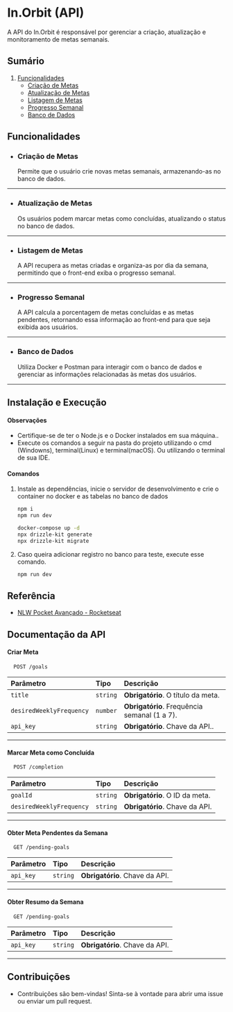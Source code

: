
# In.Orbit (API)

A API do In.Orbit é responsável por gerenciar a criação, atualização e monitoramento de metas semanais.

## Sumário

1. [Funcionalidades](#funcionalidades)
    - [Criação de Metas](#criação-de-metas)
    - [Atualização de Metas](#atualização-de-metas)
    - [Listagem de Metas](#listagem-de-metas)
    - [Progresso Semanal](#progresso-semanal)
    - [Banco de Dados](#banco-de-dados)

## Funcionalidades
- ### Criação de Metas
    Permite que o usuário crie novas metas semanais, armazenando-as no banco de dados.
---
- ### Atualização de Metas
    Os usuários podem marcar metas como concluídas, atualizando o status no banco de dados.
---
- ### Listagem de Metas
    A API recupera as metas criadas e organiza-as por dia da semana, permitindo que o front-end exiba o progresso semanal.
---
- ### Progresso Semanal
    A API calcula a porcentagem de metas concluídas e as metas pendentes, retornando essa informação ao front-end para que seja exibida aos usuários.
---
- ### Banco de Dados
    Utiliza Docker e Postman para interagir com o banco de dados e gerenciar as informações relacionadas às metas dos usuários.
---

## Instalação e Execução

#### Observações

- Certifique-se de ter o Node.js e o Docker instalados em sua máquina..
- Execute os comandos a seguir na pasta do projeto utilizando o cmd (Windowns), terminal(Linux) e terminal(macOS). Ou utilizando o terminal de sua IDE.

#### Comandos
    
1.  Instale as dependências, inicie o servidor de desenvolvimento e crie o container no docker e as tabelas no banco de dados
    ```bash 
    npm i
    npm run dev
    
    docker-compose up -d
    npx drizzle-kit generate
    npx drizzle-kit migrate
    ```
2.  Caso queira adicionar registro no banco para teste, execute esse comando.
    ```bash 
    npm run dev
    ```

        
## Referência

 - [NLW Pocket  Avançado - Rocketseat](https://app.rocketseat.com.br/classroom/nlw-17-pocket-intermediario)



## Documentação da API

#### Criar Meta

```http
  POST /goals
```

| Parâmetro   | Tipo       | Descrição                           |
| :---------- | :--------- | :---------------------------------- |
| `title` | `string` | **Obrigatório**. O título da meta. |
| `desiredWeeklyFrequency` | `number` | **Obrigatório**. Frequência semanal (1 a 7). |
| `api_key` | `string` | **Obrigatório**. Chave da API.. |


---
#### Marcar Meta como Concluída

```http
  POST /completion
```

| Parâmetro   | Tipo       | Descrição                           |
| :---------- | :--------- | :---------------------------------- |
| `goalId` | `string` | **Obrigatório**. O ID da meta. |
| `desiredWeeklyFrequency` | `string` | **Obrigatório**. Chave da API. |

---
#### Obter Meta Pendentes da Semana

```http
  GET /pending-goals
```

| Parâmetro   | Tipo       | Descrição                           |
| :---------- | :--------- | :---------------------------------- |
| `api_key` | `string` | **Obrigatório**. Chave da API. |

---

#### Obter Resumo da Semana

```http
  GET /pending-goals
```

| Parâmetro   | Tipo       | Descrição                           |
| :---------- | :--------- | :---------------------------------- |
| `api_key` | `string` | **Obrigatório**. Chave da API. |

---




## Contribuições
- Contribuições são bem-vindas! Sinta-se à vontade para abrir uma issue ou enviar um pull request.
